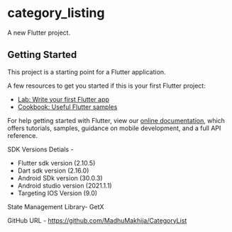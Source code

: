 # category_listing

A new Flutter project.

## Getting Started

This project is a starting point for a Flutter application.

A few resources to get you started if this is your first Flutter project:

- [Lab: Write your first Flutter app](https://flutter.dev/docs/get-started/codelab)
- [Cookbook: Useful Flutter samples](https://flutter.dev/docs/cookbook)

For help getting started with Flutter, view our
[online documentation](https://flutter.dev/docs), which offers tutorials,
samples, guidance on mobile development, and a full API reference.

SDK Versions Detials -

- Flutter sdk version (2.10.5)
- Dart sdk version (2.16.0)
- Android SDk version (30.0.3)
- Android studio version (2021.1.1)
- Targeting IOS Version (9.0)


State Management Library-
GetX

GitHub URL -
https://github.com/MadhuMakhija/CategoryList




